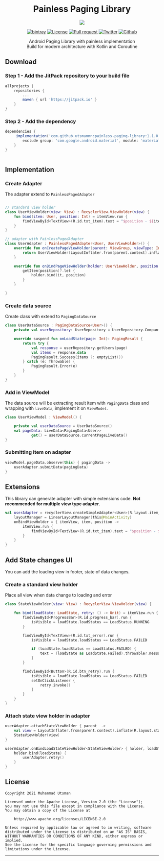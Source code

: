 <p align="center">
  <h1 align="center">Painless Paging Library</h1>
</p>

<p align="center">
  <img src="https://images.unsplash.com/photo-1566227675319-d3498bb2b584?ixid=MXwxMjA3fDB8MHxwaG90by1wYWdlfHx8fGVufDB8fHw%3D&ixlib=rb-1.2.1&auto=format&fit=crop&w=800&q=80"/>
</p>

<p align="center">
  <a href="https://jitpack.io/#utsmannn/painless-paging-library"><img alt="bintray" src="https://jitpack.io/v/utsmannn/painless-paging-library.svg"></a>
  <a href="LICENSE"><img alt="License" src="https://img.shields.io/badge/License-Apache%202.0-blue.svg"></a>
  <a href="https://github.com/utsmannn/painless-paging-library/pulls"><img alt="Pull request" src="https://img.shields.io/badge/PRs-welcome-brightgreen.svg?style=flat"></a>
  <a href="https://twitter.com/utsmannn"><img alt="Twitter" src="https://img.shields.io/twitter/follow/utsmannn"></a>
  <a href="https://github.com/utsmannn"><img alt="Github" src="https://img.shields.io/github/followers/utsmannn?label=follow&style=social"></a>
  <p align="center">Android Paging Library with painless implementation<br>Build for modern architecture with Kotlin and Coroutine</p>
</p>

## Download
### Step 1 - Add the JitPack repository to your build file
```groovy
allprojects {
    repositories {
        ...
        maven { url 'https://jitpack.io' }
    }
}
```

### Step 2 - Add the dependency
```groovy
dependencies {
     implementation('com.github.utsmannn:painless-paging-library:1.1.0') {
        exclude group: 'com.google.android.material', module: 'material'
    }
}    
    
```

## Implementation
### Create Adapter
The adapter extend to `PainlessPagedAdapter`
```kotlin

// standard view holder
class UserViewHolder(view: View) : RecyclerView.ViewHolder(view) {
    fun bind(item: User, position: Int) = itemView.run {
        findViewById<TextView>(R.id.txt_item).text = "$position - ${item.name}"
    }
}

// adapter with PainlessPagedAdapter
class UserAdapter : PainlessPagedAdapter<User, UserViewHolder>() {
    override fun onCreatePageViewHolder(parent: ViewGroup, viewType: Int): UserViewHolder {
        return UserViewHolder(LayoutInflater.from(parent.context).inflate(R.layout.item_view, parent, false))
    }

    override fun onBindPageViewHolder(holder: UserViewHolder, position: Int) {
        getItem(position)?.let {
            holder.bind(it, position)
        }
    }

}
```

### Create data source
Create class with extend to `PagingDataSource`

```kotlin
class UserDataSource : PagingDataSource<User>() {
    private val userRepository: UserRepository = UserRepository.Companion.Impl()

    override suspend fun onLoadState(page: Int): PagingResult {
        return try {
            val response = userRepository.getUsers(page)
            val items = response.data
            PagingResult.Success(items ?: emptyList())
        } catch (e: Throwable) {
            PagingResult.Error(e)
        }
    }
}
```

### Add in ViewModel
The data source will be extracting result item with `PagingData` class and wrapping with `liveData`, implement it on `ViewModel`.

```kotlin
class UserViewModel : ViewModel() {

    private val userDataSource = UserDataSource()
    val pageData: LiveData<PagingData<User>>
            get() = userDataSource.currentPageLiveData()
}
```

### Submitting item on adapter
```kotlin
viewModel.pageData.observe(this) { pagingData ->
    userAdapter.submitData(pagingData)
}
```

## Extensions
This library can generate adapter with simple extensions code. **Not recommended for multiple view type adapter**.

```kotlin
val userAdapter = recyclerView.createSimpleAdapter<User>(R.layout.item_view) {
    layoutManager = LinearLayoutManager(this@MainActivity)
    onBindViewHolder = { itemView, item, position ->
        itemView.run {
            findViewById<TextView>(R.id.txt_item).text = "$position - ${item.name}"
        }
    }
}
```

## Add State changes UI
You can add the loading view in footer, state of data changes.

### Create a standard view holder
Place all view when data change to loading and error

```kotlin
class StateViewHolder(view: View) : RecyclerView.ViewHolder(view) {

    fun bind(loadState: LoadState, retry: () -> Unit) = itemView.run {
        findViewById<ProgressBar>(R.id.progress_bar).run {
            isVisible = loadState.loadStatus == LoadStatus.RUNNING
        }

        findViewById<TextView>(R.id.txt_error).run {
            isVisible = loadState.loadStatus == LoadStatus.FAILED

            if (loadState.loadStatus == LoadStatus.FAILED) {
                text = (loadState as LoadState.Failed).throwable?.message
            }
        }

        findViewById<Button>(R.id.btn_retry).run {
            isVisible = loadState.loadStatus == LoadStatus.FAILED
            setOnClickListener {
                retry.invoke()
            }
        }
    }
}
```

### Attach state view holder in adapter
```kotlin
userAdapter.attachStateViewHolder { parent  ->
    val view = LayoutInflater.from(parent.context).inflate(R.layout.state_view, parent, false)
    StateViewHolder(view)
}

userAdapter.onBindLoadStateViewHolder<StateViewHolder> { holder, loadState ->
    holder.bind(loadState) {
        userAdapter.retry()
    }
}
```

## License
```
Copyright 2021 Muhammad Utsman

Licensed under the Apache License, Version 2.0 (the "License");
you may not use this file except in compliance with the License.
You may obtain a copy of the License at

    http://www.apache.org/licenses/LICENSE-2.0

Unless required by applicable law or agreed to in writing, software
distributed under the License is distributed on an "AS IS" BASIS,
WITHOUT WARRANTIES OR CONDITIONS OF ANY KIND, either express or implied.
See the License for the specific language governing permissions and
limitations under the License.
```
---
